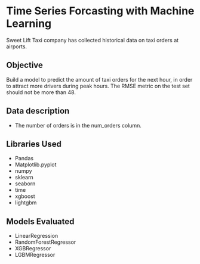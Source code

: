 # Time Series Forcasting with Machine Learning
Sweet Lift Taxi company has collected historical data on taxi orders at airports. 

## Objective
Build a model to predict the amount of taxi orders for the next hour, in order to attract more drivers during peak hours.
The RMSE metric on the test set should not be more than 48.

## Data description
* The number of orders is in the num_orders column.

##  Libraries Used
 * Pandas
 * Matplotlib.pyplot
 * numpy
 * sklearn
 * seaborn
 * time
 * xgboost
 * lightgbm

##  Models Evaluated
 * LinearRegression
 * RandomForestRegressor
 * XGBRegressor
 * LGBMRegressor
